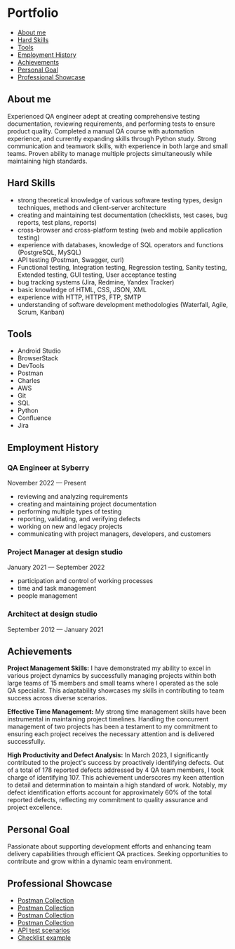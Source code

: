 # Portfolio

- [About me](#about-me)
- [Hard Skills](#hard-skills)
- [Tools](#tools)
- [Employment History](#employment-history)
- [Achievements](#achievements)
- [Personal Goal](#personal-goal)
- [Professional Showcase](#professional-showcase)

## About me

Experienced QA engineer adept at creating comprehensive testing documentation, reviewing requirements, and performing tests to ensure product quality. 
Completed a manual QA course with automation experience, and currently expanding skills through Python study. Strong communication and teamwork skills, with experience in both large and small teams. Proven ability to manage multiple projects simultaneously while maintaining high standards.

## Hard Skills

- strong theoretical knowledge of various software testing types, design techniques, methods and client-server architecture
- creating and maintaining test documentation (checklists, test cases, bug reports, test plans, reports)
- cross-browser and cross-platform testing (web and mobile application testing)
- experience with databases, knowledge of SQL operators and functions (PostgreSQL, MySQL)
- API testing (Postman, Swagger, curl)
- Functional testing, Integration testing, Regression testing, Sanity testing, Extended testing, GUI testing, User acceptance testing 
- bug tracking systems (Jira, Redmine, Yandex Tracker)
- basic knowledge of HTML, CSS, JSON, XML 
- experience with HTTP, HTTPS, FTP, SMTP
- understanding of software development methodologies (Waterfall, Agile, Scrum, Kanban)

## Tools

- Android Studio 
- BrowserStack
- DevTools 
- Postman
- Charles 
- AWS
- Git
- SQL
- Python
- Confluence
- Jira

## Employment History

### QA Engineer at Syberry  
November 2022 — Present
- reviewing and analyzing requirements
- creating and maintaining project documentation
- performing multiple types of testing 
- reporting, validating, and verifying defects
- working on new and legacy projects
- communicating with project managers, developers, and customers
 
### Project Manager at design studio  
January 2021 — September 2022
- participation and control of working processes
- time and task management
- people management
 
### Architect at design studio  
September 2012 — January 2021

## Achievements

**Project Management Skills:** I have demonstrated my ability to excel in various project dynamics by successfully managing projects within both large teams of 15 members and small teams where I operated as the sole QA specialist. This adaptability showcases my skills in contributing to team success across diverse scenarios.

**Effective Time Management:** My strong time management skills have been instrumental in maintaining project timelines. Handling the concurrent management of two projects has been a testament to my commitment to ensuring each project receives the necessary attention and is delivered successfully.

**High Productivity and Defect Analysis:** In March 2023, I significantly contributed to the project's success by proactively identifying defects. Out of a total of 178 reported defects addressed by 4 QA team members, I took charge of identifying 107. This achievement underscores my keen attention to detail and determination to maintain a high standard of work. Notably, my defect identification efforts account for approximately 60% of the total reported defects, reflecting my commitment to quality assurance and project excellence.

## Personal Goal

Passionate about supporting development efforts and enhancing team delivery capabilities through efficient QA practices. 
Seeking opportunities to contribute and grow within a dynamic team environment.

## Professional Showcase
- [Postman Collection](QA%20A.Irshenko%20portfolio%201.postman_collection.json)
- [Postman Collection](QA%20A.Irshenko%20portfolio%202.postman_collection.json)
- [Postman Collection](QA%20A.Irshenko%20portfolio%20api%20auto%20part%201.postman_collection.json)
- [Postman Collection](QA%20A.Irshenko%20portfolio%20api%20auto%20part%202.postman_collection.json)
- [API test scenarios](QA%20A.Irshenko%20portfolio%20api%20test%20scenarios.xlsx)
- [Checklist example](QA%20A.Irshenko%20portfolio%20checklist%20example.xlsx)


